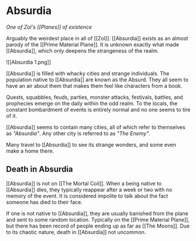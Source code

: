 # Absurdia
*One of Zol's [[Planes]] of existence*

Arguably the weirdest place in all of [[Zol]]. [[Absurdia]] exists as an almost parody of the [[Prime Material Plane]]. It is unknown exactly what made [[Absurdia]], which only deepens the strangeness of the realm.

![[Absurdia 1.png]]

[[Absurdia]] is filled with whacky cities and strange individuals. The population native to [[Absurdia]] are known as the Absurd. They all seem to have an air about them that makes them feel like characters from a book.

Quests, squabbles, feuds, parties, monster attacks, festivals, battles, and prophecies emerge on the daily within the odd realm. To the locals, the constant bombardment of events is entirely normal and no one seems to tire of it.

[[Absurdia]] seems to contain many cities, all of which refer to themselves as *"Absurdia"*. Any other city is referred to as *"The Enemy"*. 

Many travel to [[Absurdia]] to see its strange wonders, and some even make a home there.

## Death in Absurdia
[[Absurdia]] is not on [[The Mortal Coil]]. When a being native to [[Absurdia]] dies, they typically reappear after a week or two with no memory of the event. It is considered impolite to talk about the fact someone has died to their face. 

If one is not native to [[Absurdia]], they are usually banished from the plane and sent to some random location. Typically  on the [[Prime Material Plane]], but there has been record of people ending up as far as [[The Moons]]. Due to its chaotic nature, death in [[Absurdia]] not  uncommon.